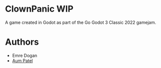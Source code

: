 # ClownPanic WIP
A game created in Godot as part of the Go Godot 3 Classic 2022 gamejam.

# Authors
- Emre Dogan
- [Aum Patel](https://github.com/AumPatel2208)
